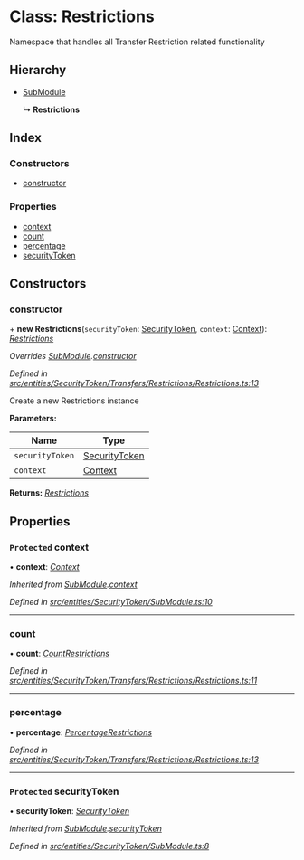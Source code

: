 # Class: Restrictions

Namespace that handles all Transfer Restriction related functionality

## Hierarchy

- [SubModule](_entities_securitytoken_submodule_.submodule.md)

  ↳ **Restrictions**

## Index

### Constructors

- [constructor](_entities_securitytoken_transfers_restrictions_restrictions_.restrictions.md#constructor)

### Properties

- [context](_entities_securitytoken_transfers_restrictions_restrictions_.restrictions.md#protected-context)
- [count](_entities_securitytoken_transfers_restrictions_restrictions_.restrictions.md#count)
- [percentage](_entities_securitytoken_transfers_restrictions_restrictions_.restrictions.md#percentage)
- [securityToken](_entities_securitytoken_transfers_restrictions_restrictions_.restrictions.md#protected-securitytoken)

## Constructors

### constructor

\+ **new Restrictions**(`securityToken`: [SecurityToken](_entities_securitytoken_securitytoken_.securitytoken.md), `context`: [Context](_context_.context.md)): _[Restrictions](_entities_securitytoken_transfers_restrictions_restrictions_.restrictions.md)_

_Overrides [SubModule](_entities_securitytoken_submodule_.submodule.md).[constructor](_entities_securitytoken_submodule_.submodule.md#constructor)_

_Defined in [src/entities/SecurityToken/Transfers/Restrictions/Restrictions.ts:13](https://github.com/PolymathNetwork/polymath-sdk/blob/660aba8/src/entities/SecurityToken/Transfers/Restrictions/Restrictions.ts#L13)_

Create a new Restrictions instance

**Parameters:**

| Name            | Type                                                                     |
| --------------- | ------------------------------------------------------------------------ |
| `securityToken` | [SecurityToken](_entities_securitytoken_securitytoken_.securitytoken.md) |
| `context`       | [Context](_context_.context.md)                                          |

**Returns:** _[Restrictions](_entities_securitytoken_transfers_restrictions_restrictions_.restrictions.md)_

## Properties

### `Protected` context

• **context**: _[Context](_context_.context.md)_

_Inherited from [SubModule](_entities_securitytoken_submodule_.submodule.md).[context](_entities_securitytoken_submodule_.submodule.md#protected-context)_

_Defined in [src/entities/SecurityToken/SubModule.ts:10](https://github.com/PolymathNetwork/polymath-sdk/blob/660aba8/src/entities/SecurityToken/SubModule.ts#L10)_

---

### count

• **count**: _[CountRestrictions](_entities_securitytoken_transfers_restrictions_countrestrictions_.countrestrictions.md)_

_Defined in [src/entities/SecurityToken/Transfers/Restrictions/Restrictions.ts:11](https://github.com/PolymathNetwork/polymath-sdk/blob/660aba8/src/entities/SecurityToken/Transfers/Restrictions/Restrictions.ts#L11)_

---

### percentage

• **percentage**: _[PercentageRestrictions](_entities_securitytoken_transfers_restrictions_percentagerestrictions_.percentagerestrictions.md)_

_Defined in [src/entities/SecurityToken/Transfers/Restrictions/Restrictions.ts:13](https://github.com/PolymathNetwork/polymath-sdk/blob/660aba8/src/entities/SecurityToken/Transfers/Restrictions/Restrictions.ts#L13)_

---

### `Protected` securityToken

• **securityToken**: _[SecurityToken](_entities_securitytoken_securitytoken_.securitytoken.md)_

_Inherited from [SubModule](_entities_securitytoken_submodule_.submodule.md).[securityToken](_entities_securitytoken_submodule_.submodule.md#protected-securitytoken)_

_Defined in [src/entities/SecurityToken/SubModule.ts:8](https://github.com/PolymathNetwork/polymath-sdk/blob/660aba8/src/entities/SecurityToken/SubModule.ts#L8)_
